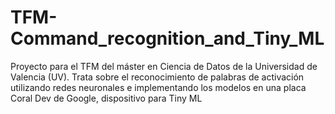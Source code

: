 # TFM-Command_recognition_and_Tiny_ML
Proyecto para el TFM del máster en Ciencia de Datos de la Universidad de Valencia (UV). Trata sobre el reconocimiento de palabras de activación utilizando redes neuronales e implementando los modelos en una placa Coral Dev de Google, dispositivo para Tiny ML
